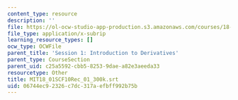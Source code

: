 ```yaml
---
content_type: resource
description: ''
file: https://ol-ocw-studio-app-production.s3.amazonaws.com/courses/18-01sc-single-variable-calculus-fall-2010/06744ec92326c7dc317aefbff992b75b_MIT18_01SCF10Rec_01_300k.srt
file_type: application/x-subrip
learning_resource_types: []
ocw_type: OCWFile
parent_title: 'Session 1: Introduction to Derivatives'
parent_type: CourseSection
parent_uid: c25a5592-cbb5-8253-9dae-a82e3aeeda33
resourcetype: Other
title: MIT18_01SCF10Rec_01_300k.srt
uid: 06744ec9-2326-c7dc-317a-efbff992b75b
---
```

